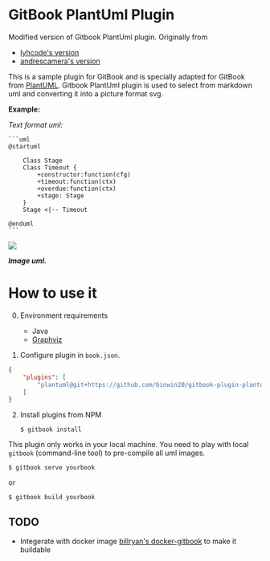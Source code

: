 # **GitBook PlantUml Plugin**

Modified version of Gitbook PlantUml plugin. Originally from
- [lyhcode's version](https://github.com/lyhcode/gitbook-plugin-plantuml)
- [andrescamera's version](https://github.com/andrescamera/gitbook-plugin-plantuml)

This is a sample plugin for GitBook and is specially adapted for GitBook from [PlantUML](http://www.plantuml.com/index.html). Gitbook PlantUml plugin is used to select from markdown uml and converting it into a picture format svg.

**Example:**

*Text format uml:*

<pre><code>```uml
@startuml

	Class Stage
	Class Timeout {
		+constructor:function(cfg)
		+timeout:function(ctx)
		+overdue:function(ctx)
		+stage: Stage
	}
 	Stage &lt;|-- Timeout

@enduml
```
</code></pre>

![](./images/uml.png)

***Image uml.***

# How to use it

0. Environment requirements
    - Java
    - [Graphviz](http://www.graphviz.org/)

1. Configure plugin in `book.json`.

```json
{
    "plugins": [
        "plantuml@git+https://github.com/binwin20/gitbook-plugin-plantuml.git"
    ]
}

```

2. Install plugins from NPM

	`$ gitbook install`

This plugin only works in your local machine. You need to play with local `gitbook` (command-line tool) to pre-compile all uml images.

```$ gitbook serve yourbook```

or

```$ gitbook build yourbook```

## TODO

- Integerate with docker image [billryan's docker-gitbook](https://github.com/billryan/docker-gitbook) to make it buildable
